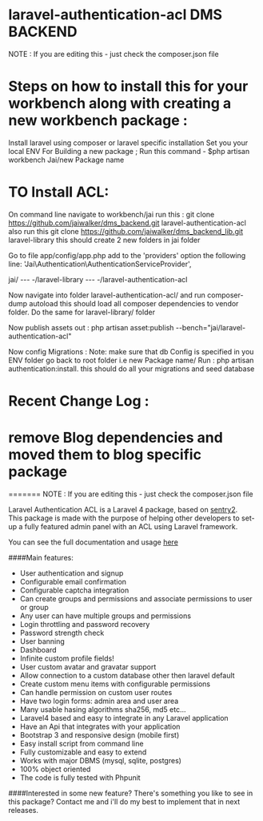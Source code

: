 laravel-authentication-acl    DMS BACKEND
==========================

NOTE : If you are editing this - just check the composer.json file

# Steps on how to install  this for your workbench along with creating a new workbench package :

   Install laravel using  composer  or laravel specific installation
   Set you your local ENV
   For Building  a new package ;
   Run this command -  $php artisan workbench Jai/new Package name

   # TO Install ACL:
   On command line navigate to workbench/jai
   run this  : git clone  https://github.com/jaiwalker/dms_backend.git laravel-authentication-acl
   also run this  git clone  https://github.com/jaiwalker/dms_backend_lib.git  laravel-library
   this should create 2 new folders in jai folder

   Go to file app/config/app.php add to the 'providers'
   option the following line: 'Jai\Authentication\AuthenticationServiceProvider',

   jai/
   --- -/laravel-library
   --- -/laravel-authentication-acl

   Now navigate into folder laravel-authentication-acl/   and run composer-dump  autoload
   this should load all composer dependencies to vendor folder.
   Do the same for laravel-library/ folder

   Now publish assets out : php artisan asset:publish --bench="jai/laravel-authentication-acl"

   Now config Migrations :
    Note: make sure that db Config is specified in you ENV folder
    go back to root folder i.e  new Package name/
    Run :   php artisan authentication:install.   this should do all your migrations and seed database





# Recent Change Log :
 # remove Blog dependencies and moved them  to blog specific package

=======
NOTE : If you are editing this - just check the composer.json file 


Laravel Authentication ACL is a Laravel 4 package, based on <a href="https://github.com/cartalyst/sentry" target="_blank">sentry2</a>. <br/>
This package is made with the purpose of helping other developers to set-up
a fully featured admin panel with an ACL using Laravel framework.

You can see the full documentation and usage [here](docs/index.md)

####Main features:
 - User authentication and signup
 - Configurable email confirmation
 - Configurable captcha integration
 - Can create groups and permissions and associate permissions to user or group
 - Any user can have multiple groups and permissions
 - Login throttling and password recovery
 - Password strength check
 - User banning
 - Dashboard
 - Infinite custom profile fields!
 - User custom avatar and gravatar support
 - Allow connection to a custom database other then laravel default
 - Create custom menu items with configurable permissions
 - Can handle permission on custom user routes
 - Have two login forms: admin area and user area
 - Many usable hasing algorithms sha256, md5 etc...
 - Laravel4 based and easy to integrate in any Laravel application
 - Have an Api that integrates with your application
 - Bootstrap 3 and responsive design (mobile first)
 - Easy install script from command line
 - Fully customizable and easy to extend
 - Works with major DBMS (mysql, sqlite, postgres)
 - 100% object oriented
 - The code is fully tested with Phpunit

####Interested in some new feature?
There's something you like to see in this package?
Contact me and i'll do my best to implement that in next releases.
